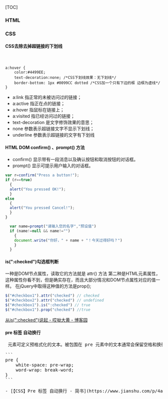 [TOC]

### HTML

### CSS

#### CSS去除去掉<a>超链接的下划线
　　
```
a:hover {
    color:#4499EE;
    text-decoration:none; /*CSS下划线效果：无下划线*/
    border-bottom: 1px #0099CC dotted /*CSS加一个只有下边的框 边框为虚线*/
}
```

- a:link 指正常的未被访问过的链接；
- a:active 指正在点的链接；
- a:hover 指鼠标在链接上；
- a:visited 指已经访问过的链接；
- text-decoration 是文字修饰效果的意思；
- none 参数表示超链接文字不显示下划线；
- underline 参数表示超链接的文字有下划线

#### HTML DOM confirm()	 、prompt() 方法
- confirm()	显示带有一段消息以及确认按钮和取消按钮的对话框。
- prompt()	显示可提示用户输入的对话框。


```js
var r=confirm("Press a button!");
if (r==true)
  {
  alert("You pressed OK!");
  }
else
  {
  alert("You pressed Cancel!");
  }
}
```


```js
  var name=prompt("请输入您的名字","预设值")
  if (name!=null && name!="")
    {
    document.write("你好，" + name + "！今天过得好吗？")
    }
  }
```

#### is(":checked")勾选框判断

一种是DOM节点属性，读取它的方法就是 attr() 方法
第二种是HTML元素属性，这种属性你看不到，但是确实存在，而且大部分情况和DOM节点属性对应的值一样。
在jQuery中取得这种值的方法是prop();

```js
$("#checkbox1").attr("checked") // checked
$("#checkbox2").attr("checked") // undefined
$("#checkbox1").is(":checked") // true
$("#checkbox1").prop("checked") //true
```

[从is(":checked")说起 - 哎呦大黄 - 博客园](https://www.cnblogs.com/season-huang/p/3360869.html)

#### pre 标签 自动换行
<pre> 元素可定义预格式化的文本。被包围在 pre 元素中的文本通常会保留空格和换行符。而文本也会呈现为等宽字体。

```
pre {
    white-space: pre-wrap;
    word-wrap: break-word;
}
```

- [【CSS】Pre 标签 自动换行 - 简书](https://www.jianshu.com/p/4ae0b011dcde)